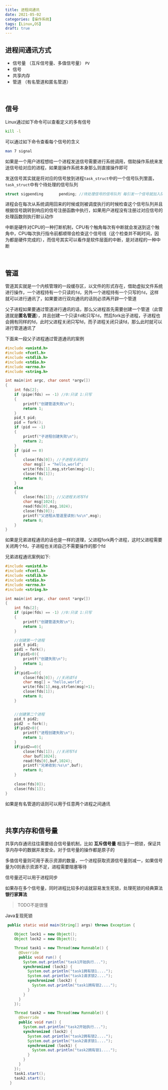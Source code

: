 ```yaml
---
title: 进程间通讯
date: 2021-05-02
categories: [操作系统]
tags: [Linux,OS]
draft: true
---
```


## 进程间通讯方式

- 信号量 （互斥信号量、多值信号量） `PV`
- 信号
- 共享内存
- 管道 （有名管道和匿名管道）

​    

## 信号

Linux通过如下命令可以查看定义的多有信号

```bash
kill -l
```

可以通过如下命令查看每个信号的含义

```bash
man 7 signal 
```

如果是一个用户进程想给一个进程发送信号需要进行系统调用，借助操作系统来发送信号给对应的进程，如果是操作系统本身那么则直接操作即可

发送信号其实就是将对应的信号放到进程`task_struct`中的一个信号队列里面，`task_struct`中有个待处理的信号队列

```c
struct sigpending		pending; //待处理信号的信号队列 每引发一个信号就加入队列
```

进程会在每次从系统调用回来的时候或则被调度执行的时候检查这个信号队列并且根据信号跳转到响应的信号注册函数中执行，如果用户进程没有注册过对应信号的处理函数则执行默认动作

中断是硬件对CPU的一种打断机制，CPU有个触角每次有中断就会发送到这个触角中，CPU每次执行指令前都顺带会检查这个信号线（这个检查并不耗时间，因为都是硬件完成的），而信号其实可以看作是软件层面的中断，是对进程的一种中断

​    

## 管道

管道其实就是一个内核管理的一段缓存区，以文件的形式存在，借助虚拟文件系统进行操作，一个进程持有一个只读的`fd`，另外一个进程持有一个只写的`fd`，这样就可以进行通讯了，如果要进行双向通讯的话则必须再开辟一个管道

父子进程如果要通过管道进行通讯的话，那么父进程首先需要创建一个管道（此管道就是**匿名管道**），并且创建一个只读`fd`和只写`fd`，然后fork出子进程，子进程也会拥有同样的fd，此时父进程关闭只写fd，而子进程关闭只读fd，那么此时就可以进行管道通讯了

下面来一段父子进程通过管道通讯的案例

```c
#include <unistd.h>
#include <fcntl.h>
#include <stdlib.h>
#include <stdio.h>
#include <errno.h>
#include <string.h>

int main(int argc, char const *argv[])
{
    int fds[2];
    if (pipe(fds) == -1) //0:只读 1:只写
    {
        printf("创建管道失败\n");
        return 1;
    }
    pid_t pid;
    pid = fork();
    if (pid == -1)
    {
        printf("子进程创建失败\n");
        return 2;
    }
    if (pid == 0)
    {
        close(fds[0]); //子进程关闭读fd
        char msg[] = "hello,world";
        write(fds[1],msg,strlen(msg)+1);
        close(fds[1]);
        return 0;
    }
    else
    {
        close(fds[1]); //父进程关闭写fd
        char msg[1024];
        read(fds[0],msg,1024);
        close(fds[0]);
        printf("父进程从管道里读到:%s\n",msg);
        return 0;
    }
}
```

如果是兄弟进程通讯的话也是一样的道理，父进程fork两个进程，这时父进程需要关闭两个fd，子进程也关闭自己不需要操作的那个fd

兄弟进程通讯案例如下:

```c
#include <unistd.h>
#include <fcntl.h>
#include <stdlib.h>
#include <stdio.h>
#include <errno.h>
#include <string.h>

int main(int argc, char const *argv[])
{
    int fds[2];
    if (pipe(fds) == -1) //0:只读 1:只写
    {
        printf("创建管道失败\n");
        return 1;
    }

    //创建第一个进程
    pid_t pid1;
    pid1 = fork();
    if(pid1<0){
        printf("创建失败\n");
        return 1;
    }
    if(pid1==0){
        close(fds[0]); //关闭读fd
        char msg[] = "hello,world";
        write(fds[1],msg,strlen(msg)+1);
        close(fds[1]);
        return 0;
    }


    //创建第二个进程
    pid_t pid2;
    pid2  = fork();
    if(pid2<0){
        printf("进程创建失败\n");
        return 1;
    }
    if(pid2==0){
        close(fds[1]); //关闭写fd
        char buf[1024];
        read(fds[0],buf,1024);
        printf("兄弟收到:%s\n",buf);
        return 0;
    }
    
    close(fds[0]);
    close(fds[1]);
}
```

如果是有名管道的话则可以用于任意两个进程之间通讯

​    

## 共享内存和信号量

共享内存通讯往往需要结合信号量机制，比如 **互斥信号量** 相当于一把锁，保证共享内存中的数据并发安全。对于信号量的操作都是原子的

多值信号量则可用于表示资源的数量，一个进程获取资源信号量则减一，如果信号量为0则表示资源不足，进程需要阻塞等待

信号量还可以用于进程同步

如果存在多个信号量，同时进程比较多的话就容易发生死锁，处理死锁的经典算法 **银行家算法**

> TODO不是很懂

Java复现死锁

```java
 public static void main(String[] args) throws Exception {

    Object lock1 = new Object();
    Object lock2 = new Object();

    Thread task1 = new Thread(new Runnable() {
      @Override
      public void run() {
        System.out.println("task1开始执行...");
        synchronized (lock1) {
          System.out.println("task1拥有锁1....");
          System.out.println("task1请求锁2....");
          synchronized (lock2) {
            System.out.println("task1拥有锁2....");
          }
        }
      }
    });

    Thread task2 = new Thread(new Runnable() {
      @Override
      public void run() {
        System.out.println("task2开始执行...");
        synchronized (lock2) {
          System.out.println("task2拥有锁2....");
          System.out.println("task2请求锁1....");
          synchronized (lock1) {
            System.out.println("task2拥有锁1....");
          }
        }
      }
    });
    task1.start();
    task2.start();
  }
```

